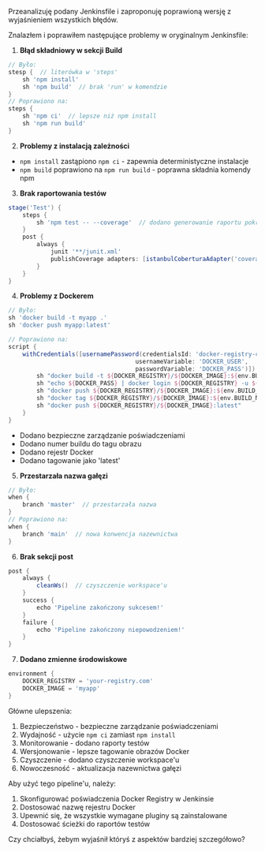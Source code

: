 Przeanalizuję podany Jenkinsfile i zaproponuję poprawioną wersję z wyjaśnieniem wszystkich błędów.



Znalazłem i poprawiłem następujące problemy w oryginalnym Jenkinsfile:

1. **Błąd składniowy w sekcji Build**
```groovy
// Było:
stesp {  // literówka w 'steps'
    sh 'npm install'
    sh 'npm build'  // brak 'run' w komendzie
}
// Poprawiono na:
steps {
    sh 'npm ci'  // lepsze niż npm install
    sh 'npm run build'
}
```

2. **Problemy z instalacją zależności**
- `npm install` zastąpiono `npm ci` - zapewnia deterministyczne instalacje
- `npm build` poprawiono na `npm run build` - poprawna składnia komendy npm

3. **Brak raportowania testów**
```groovy
stage('Test') {
    steps {
        sh 'npm test -- --coverage'  // dodano generowanie raportu pokrycia
    }
    post {
        always {
            junit '**/junit.xml'
            publishCoverage adapters: [istanbulCoberturaAdapter('coverage/cobertura-coverage.xml')]
        }
    }
}
```

4. **Problemy z Dockerem**
```groovy
// Było:
sh 'docker build -t myapp .'
sh 'docker push myapp:latest'

// Poprawiono na:
script {
    withCredentials([usernamePassword(credentialsId: 'docker-registry-credentials', 
                                    usernameVariable: 'DOCKER_USER', 
                                    passwordVariable: 'DOCKER_PASS')]) {
        sh "docker build -t ${DOCKER_REGISTRY}/${DOCKER_IMAGE}:${env.BUILD_NUMBER} ."
        sh "echo ${DOCKER_PASS} | docker login ${DOCKER_REGISTRY} -u ${DOCKER_USER} --password-stdin"
        sh "docker push ${DOCKER_REGISTRY}/${DOCKER_IMAGE}:${env.BUILD_NUMBER}"
        sh "docker tag ${DOCKER_REGISTRY}/${DOCKER_IMAGE}:${env.BUILD_NUMBER} ${DOCKER_REGISTRY}/${DOCKER_IMAGE}:latest"
        sh "docker push ${DOCKER_REGISTRY}/${DOCKER_IMAGE}:latest"
    }
}
```
- Dodano bezpieczne zarządzanie poświadczeniami
- Dodano numer buildu do tagu obrazu
- Dodano rejestr Docker
- Dodano tagowanie jako 'latest'

5. **Przestarzała nazwa gałęzi**
```groovy
// Było:
when {
    branch 'master'  // przestarzała nazwa
}
// Poprawiono na:
when {
    branch 'main'  // nowa konwencja nazewnictwa
}
```

6. **Brak sekcji post**
```groovy
post {
    always {
        cleanWs()  // czyszczenie workspace'u
    }
    success {
        echo 'Pipeline zakończony sukcesem!'
    }
    failure {
        echo 'Pipeline zakończony niepowodzeniem!'
    }
}
```

7. **Dodano zmienne środowiskowe**
```groovy
environment {
    DOCKER_REGISTRY = 'your-registry.com'
    DOCKER_IMAGE = 'myapp'
}
```

Główne ulepszenia:
1. Bezpieczeństwo - bezpieczne zarządzanie poświadczeniami
2. Wydajność - użycie `npm ci` zamiast `npm install`
3. Monitorowanie - dodano raporty testów
4. Wersjonowanie - lepsze tagowanie obrazów Docker
5. Czyszczenie - dodano czyszczenie workspace'u
6. Nowoczesność - aktualizacja nazewnictwa gałęzi

Aby użyć tego pipeline'u, należy:
1. Skonfigurować poświadczenia Docker Registry w Jenkinsie
2. Dostosować nazwę rejestru Docker
3. Upewnić się, że wszystkie wymagane pluginy są zainstalowane
4. Dostosować ścieżki do raportów testów

Czy chciałbyś, żebym wyjaśnił któryś z aspektów bardziej szczegółowo?

